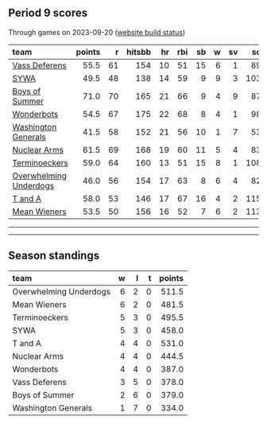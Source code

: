 

## Period 9 scores

Through games on 2023-09-20 ([website build status](https://github.com/brian-bot/pl-site/actions))


|team                   | points|  r| hitsbb| hr| rbi| sb|  w| sv|  so|   era|  whip|
|:----------------------|------:|--:|------:|--:|---:|--:|--:|--:|---:|-----:|-----:|
|[Vass Deferens](./vassdeferens)|   55.5| 61|    154| 10|  51| 15|  6|  1|  89| 2.433| 0.979|
|[SYWA](./sywa)         |   49.5| 48|    138| 14|  59|  9|  9|  3| 103| 4.055| 1.286|
|[Boys of Summer](./boysofsummer)|   71.0| 70|    165| 21|  66|  9|  4|  9|  87| 2.700| 1.200|
|[Wonderbots](./wonderbots)|   54.5| 67|    175| 22|  68|  8|  4|  1|  98| 5.632| 1.371|
|[Washington Generals](./washingtongenerals)|   41.5| 58|    152| 21|  56| 10|  1|  7|  53| 5.226| 1.645|
|[Nuclear Arms](./nucleararms)|   61.5| 69|    168| 19|  60| 11|  5|  4|  83| 4.288| 1.365|
|[Terminoeckers](./terminoeckers)|   59.0| 64|    160| 13|  51| 15|  8|  1| 108| 4.187| 1.139|
|[Overwhelming Underdogs](./overwhelmingunderdogs)|   46.0| 56|    154| 17|  63|  8|  6|  4|  82| 5.400| 1.298|
|[T and A](./tanda)     |   58.0| 53|    146| 17|  67| 16|  4|  2| 115| 4.621| 1.198|
|[Mean Wieners](./meanwieners)|   53.5| 50|    156| 16|  52|  7|  6|  2| 113| 2.786| 1.036|

* * *
* * *

## Season standings


|team                   |  w|  l|  t| points|
|:----------------------|--:|--:|--:|------:|
|Overwhelming Underdogs |  6|  2|  0|  511.5|
|Mean Wieners           |  6|  2|  0|  481.5|
|Terminoeckers          |  5|  3|  0|  495.5|
|SYWA                   |  5|  3|  0|  458.0|
|T and A                |  4|  4|  0|  531.0|
|Nuclear Arms           |  4|  4|  0|  444.5|
|Wonderbots             |  4|  4|  0|  387.0|
|Vass Deferens          |  3|  5|  0|  378.0|
|Boys of Summer         |  2|  6|  0|  379.0|
|Washington Generals    |  1|  7|  0|  334.0|


